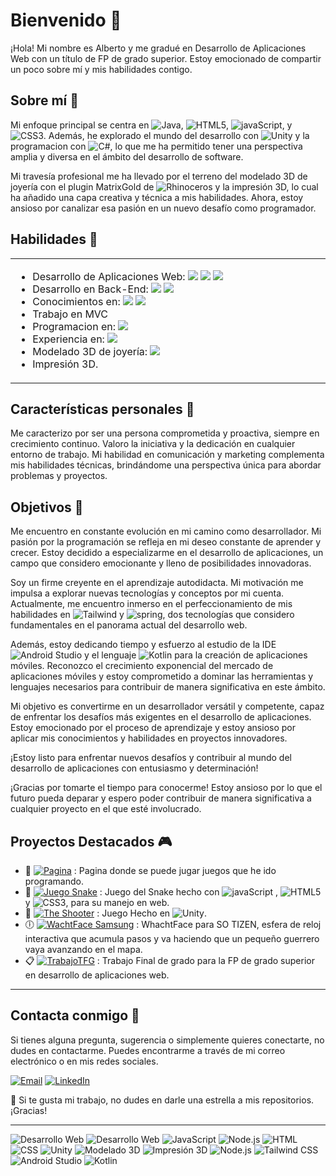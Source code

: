 # Bienvenido 👋

¡Hola! Mi nombre es Alberto y me gradué en Desarrollo de Aplicaciones Web con un título de FP de grado superior. Estoy emocionado de compartir un poco sobre mí y mis habilidades contigo.

## Sobre mí 🏦

Mi enfoque principal se centra en ![Java](https://img.shields.io/badge/Java-red?style=flat-square&logo=openjdk), ![HTML5](https://img.shields.io/badge/html5-%23E34F26.svg?style=flat-square&logo=html5&logoColor=white), ![javaScript](https://img.shields.io/badge/JavaScript-323330?style=flat-square&logo=javascript&logoColor=F7DF1E),  y ![CSS3](https://img.shields.io/badge/css3-%231572B6.svg?style=flat-square&logo=css3&logoColor=white). Además, he explorado el mundo del desarrollo con ![Unity](https://img.shields.io/badge/Unity-black?style=flat-square&logo=Unity) y la programacion con ![C#](https://img.shields.io/badge/C%23-purple?style=flat-square&logo=C%23), lo que me ha permitido tener una perspectiva amplia y diversa en el ámbito del desarrollo de software.

Mi travesía profesional me ha llevado por el terreno del modelado 3D de joyería con el plugin MatrixGold de ![Rhinoceros](https://img.shields.io/badge/Rhinoceros-gray?style=flat-square&logo=Rhinoceros) y la impresión 3D, lo cual ha añadido una capa creativa y técnica a mis habilidades. Ahora, estoy ansioso por canalizar esa pasión en un nuevo desafío como programador.

## Habilidades 🌱

<table style="width: 100%;">
  <tr>
    <td style="width: 50%; vertical-align: top;">
      <ul>
        <li>Desarrollo de Aplicaciones Web:
          <img src="https://img.shields.io/badge/JavaScript-323330?style=plastic&logo=javascript&logoColor=F7DF1E">
          <img src="https://img.shields.io/badge/html5-%23E34F26.svg?style=plastic&logo=html5&logoColor=white">
          <img src="https://img.shields.io/badge/css3-%231572B6.svg?style=plastic&logo=css3&logoColor=white">
        </li>
         <li>Desarrollo en Back-End:
          <img src="https://img.shields.io/badge/Java-red?style=flat-square&logo=openjdk">
          <img src="https://img.shields.io/badge/spring-green?style=plastic&logo=spring&logoColor=white">
        </li>
        <li>Conocimientos en:
          <img src="https://img.shields.io/badge/Tailwind-blue?style=plastic&logo=Tailwindcss">
          <img src="https://img.shields.io/badge/Node.js-black?style=plastic&logo=Node.js&labelColor=black&color=green">
        </li>
        <li>Trabajo en MVC</li>
        <li>Programacion en:
          <img src="https://img.shields.io/badge/C%23-purple?style=plastic&logo=C%23">
        </li>
        <li>Experiencia en:
          <img src="https://img.shields.io/badge/Unity-100000?style=plastic&logo=unity&logoColor=white">
        </li>
        <li>Modelado 3D de joyería:
          <img src="https://img.shields.io/badge/Rhinoceros-gray?style=plastic&logo=Rhinoceros">
        </li>
        <li>Impresión 3D.</li>
      </ul>
    </td>
    
  </tr>
</table>

## Características personales 🙋

Me caracterizo por ser una persona comprometida y proactiva, siempre en crecimiento continuo. Valoro la iniciativa y la dedicación en cualquier entorno de trabajo. Mi habilidad en comunicación y marketing complementa mis habilidades técnicas, brindándome una perspectiva única para abordar problemas y proyectos.

## Objetivos 🚀

Me encuentro en constante evolución en mi camino como desarrollador. Mi pasión por la programación se refleja en mi deseo constante de aprender y crecer. Estoy decidido a especializarme en el desarrollo de aplicaciones, un campo que considero emocionante y lleno de posibilidades innovadoras.

Soy un firme creyente en el aprendizaje autodidacta. Mi motivación me impulsa a explorar nuevas tecnologías y conceptos por mi cuenta. Actualmente, me encuentro inmerso en el perfeccionamiento de mis habilidades en ![Tailwind](https://img.shields.io/badge/Tailwind-blue?style=flat-square&logo=Tailwindcss) y ![spring](https://img.shields.io/badge/spring-white?style=flat-square&logo=spring&labelColor=white&color=green), dos tecnologías que considero fundamentales en el panorama actual del desarrollo web.

Además, estoy dedicando tiempo y esfuerzo al estudio de la IDE ![Android Studio](https://img.shields.io/badge/Android_Studio-3DDC84?style=flat-square&logo=android-studio&logoColor=white) y el lenguaje ![Kotlin](https://img.shields.io/badge/Kotlin-0095D5?&style=flat-square&logo=kotlin&logoColor=white) para la creación de aplicaciones móviles. Reconozco el crecimiento exponencial del mercado de aplicaciones móviles y estoy comprometido a dominar las herramientas y lenguajes necesarios para contribuir de manera significativa en este ámbito.

Mi objetivo es convertirme en un desarrollador versátil y competente, capaz de enfrentar los desafíos más exigentes en el desarrollo de aplicaciones. Estoy emocionado por el proceso de aprendizaje y estoy ansioso por aplicar mis conocimientos y habilidades en proyectos innovadores.

¡Estoy listo para enfrentar nuevos desafíos y contribuir al mundo del desarrollo de aplicaciones con entusiasmo y determinación!

¡Gracias por tomarte el tiempo para conocerme! Estoy ansioso por lo que el futuro pueda deparar y espero poder contribuir de manera significativa a cualquier proyecto en el que esté involucrado.

## Proyectos Destacados 🎮

- 📃 [![Pagina](https://img.shields.io/badge/Pagina-blue?style=flat-square&color=007BA7)](https://krngdev.github.io/index) : Pagina donde se puede jugar juegos que he ido programando.
- 🐍 [![Juego Snake](https://img.shields.io/badge/Juego%20Snake-green?style=flat-square)](https://github.com/KRNGDev/krngdev.github.io/tree/main/Serpiente) : Juego del Snake hecho con ![javaScript](https://img.shields.io/badge/JavaScript-323330?style=flat-square&logo=javascript&logoColor=F7DF1E) , ![HTML5](https://img.shields.io/badge/html5-%23E34F26.svg?style=flat-square&logo=html5&logoColor=white) y ![CSS3](https://img.shields.io/badge/css3-%231572B6.svg?style=flat-square&logo=css3&logoColor=white), para su manejo en web.
- 🔫 [![The Shooter](https://img.shields.io/badge/The%20Shooter-green?style=flat-square&color=C51E3A)](https://github.com/KRNGDev/krngdev.github.io/tree/main/The%20Shooter) : Juego Hecho en ![Unity](https://img.shields.io/badge/Unity-black?style=flat-square&logo=Unity).
- 🕕 [![WachtFace Samsung](https://img.shields.io/badge/WhachtFace%20Samsung-green?style=flat-square&color=0000FF)](https://github.com/KRNGDev/WachtFace) : WhachtFace para SO TIZEN, esfera de reloj interactiva que acumula pasos y va haciendo que un pequeño guerrero vaya avanzando en el mapa.
- 📋 [![TrabajoTFG](https://img.shields.io/badge/TrabajoPFG-green?style=flat-square&color=0000FF)](https://github.com/KRNGDev/PFG_DAW) : Trabajo Final de grado para la FP de grado superior en desarrollo de aplicaciones web.


---



## Contacta conmigo 📧

Si tienes alguna pregunta, sugerencia o simplemente quieres conectarte, no dudes en contactarme. Puedes encontrarme a través de mi correo electrónico o en mis redes sociales.

[![Email](https://img.shields.io/badge/Gmail-D14836?style=flat-square&logo=gmail&logoColor=white)](mailto:albertolopma@gmail.com) [![LinkedIn](https://img.shields.io/badge/LinkedIn-%230077B5.svg?logo=linkedin&logoColor=white)](https://www.linkedin.com/in/alberto-lm151186/)

🚀 Si te gusta mi trabajo, no dudes en darle una estrella a mis repositorios. ¡Gracias!

---

![Desarrollo Web](https://img.shields.io/badge/Visual_Studio_Code-0078D4?style=for-the-badge&logo=visual%20studio%20code&logoColor=white)
![Desarrollo Web](https://img.shields.io/badge/-Desarrollo%20Web-blue)
![JavaScript](https://img.shields.io/badge/-JavaScript-yellow)
![Node.js](https://img.shields.io/badge/-Node.js-green)
![HTML](https://img.shields.io/badge/-HTML-orange)
![CSS](https://img.shields.io/badge/-CSS-blueviolet)
![Unity](https://img.shields.io/badge/-Unity-black)
![Modelado 3D](https://img.shields.io/badge/-Modelado%203D-ff69b4)
![Impresión 3D](https://img.shields.io/badge/-Impresión%203D-lightgrey)
![Node.js](https://img.shields.io/badge/-Node.js-green)
![Tailwind CSS](https://img.shields.io/badge/-Tailwind%20CSS-1e90ff)
![Android Studio](https://img.shields.io/badge/-Android%20Studio-brightgreen)
![Kotlin](https://img.shields.io/badge/-Kotlin-orange)
